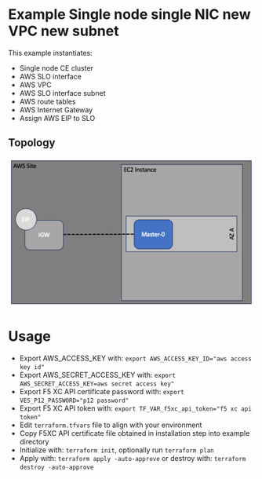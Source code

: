 # Example Single node single NIC new VPC new subnet

This example instantiates:

- Single node CE cluster
- AWS SLO interface
- AWS VPC
- AWS SLO interface subnet
- AWS route tables
- AWS Internet Gateway
- Assign AWS EIP to SLO

## Topology

![Single Node Single NIC new VPC new subnet](../../images/aws_1n.png)

# Usage

- Export AWS_ACCESS_KEY with: `export AWS_ACCESS_KEY_ID="aws access key id"`
- Export AWS_SECRET_ACCESS_KEY with: `export AWS_SECRET_ACCESS_KEY=aws secret access key"`
- Export F5 XC API certificate password with: `export VES_P12_PASSWORD="p12 password"`
- Export F5 XC API token with: `export TF_VAR_f5xc_api_token="f5 xc api token"`
- Edit `terraform.tfvars` file to align with your environment
- Copy F5XC API certificate file obtained in installation step into example directory
- Initialize with: `terraform init`, optionally run `terraform plan`
- Apply with: `terraform apply -auto-approve` or destroy with: `terraform destroy -auto-approve`